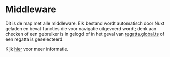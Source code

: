 # Middleware

Dit is de map met alle middleware. Elk bestand wordt automatisch door Nuxt geladen en bevat functies die voor navigatie uitgevoerd wordt; denk aan checken of een gebruiker is in gelogd of in het geval van [regatta.global.ts](regatta.global.ts) of een regatta is geselecteerd.

Kijk [hier](https://nuxt.com/docs/guide/directory-structure/middleware) voor meer informatie.
